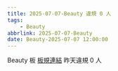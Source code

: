 ```yaml
---
title: 2025-07-07-Beauty 違規 0 人
tags:
    - Beauty
abbrlink: 2025-07-07-Beauty
date: Beauty-2025-07-07 12:00:00
---
```

Beauty 板 [板規連結](https://www.ptt.cc/bbs/Beauty/M.1630069980.A.84B.html)
昨天違規 0 人
